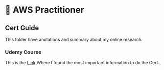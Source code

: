 # 📜 AWS Practitioner

## Cert Guide

This folder have anotations and summary about my online research.

### Udemy Course
This is the [Link](https://www.udemy.com/course/aws-certified-cloud-practitioner-new) Where I found the most important information to do the Cert.
